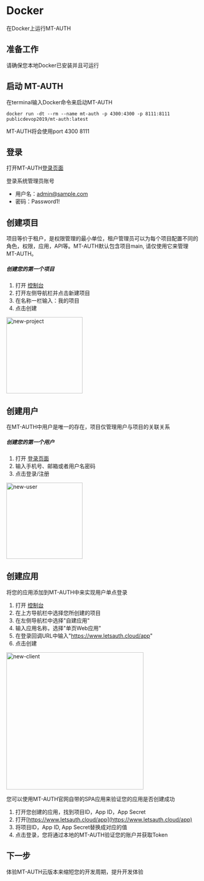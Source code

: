 # Docker
在Docker上运行MT-AUTH
## 准备工作
请确保您本地Docker已安装并且可运行
## 启动 MT-AUTH
在terminal输入Docker命令来启动MT-AUTH
```shell
docker run -dt --rm --name mt-auth -p 4300:4300 -p 8111:8111 publicdevop2019/mt-auth:latest
```
MT-AUTH将会使用port 4300 8111

## 登录
打开MT-AUTH[登录页面](http://localhost:4300/login)

登录系统管理员账号 
- 用户名：admin@sample.com
- 密码：Password1!


## 创建项目
项目等价于租户，是权限管理的最小单位，租户管理员可以为每个项目配置不同的角色，权限，应用，API等。MT-AUTH默认包含项目main, 请仅使用它来管理MT-AUTH。

##### 创建您的第一个项目

1. 打开 [控制台](http://localhost:4300)
2. 打开左侧导航栏并点击新建项目
3. 在名称一栏输入：我的项目
4. 点击创建
   
<img src="../images/new-project.png" alt="new-project" width="200"/>

## 创建用户
在MT-AUTH中用户是唯一的存在，项目仅管理用户与项目的关联关系
##### 创建您的第一个用户
1. 打开 [登录页面](http://localhost:4300/login)
2. 输入手机号、邮箱或者用户名密码
3. 点击登录/注册

<img src="../images/new-user.png" alt="new-user" width="200"/>

## 创建应用
将您的应用添加到MT-AUTH中来实现用户单点登录

1. 打开 [控制台](http://localhost:4300)
2. 在上方导航栏中选择您所创建的项目
3. 在左侧导航栏中选择"自建应用"
4. 输入应用名称，选择"单页Web应用"
5. 在登录回调URL中输入"https://www.letsauth.cloud/app"
6. 点击创建

<img src="../images/new-client.png" alt="new-client" width="360"/>

您可以使用MT-AUTH官网自带的SPA应用来验证您的应用是否创建成功
1. 打开您创建的应用，找到项目ID，App ID，App Secret
2. 打开[https://www.letsauth.cloud/app](https://www.letsauth.cloud/app) 
3. 将项目ID，App ID, App Secret替换成对应的值
4. 点击登录，您将通过本地的MT-AUTH验证您的账户并获取Token

## 下一步
体验MT-AUTH云版本来缩短您的开发周期，提升开发体验
